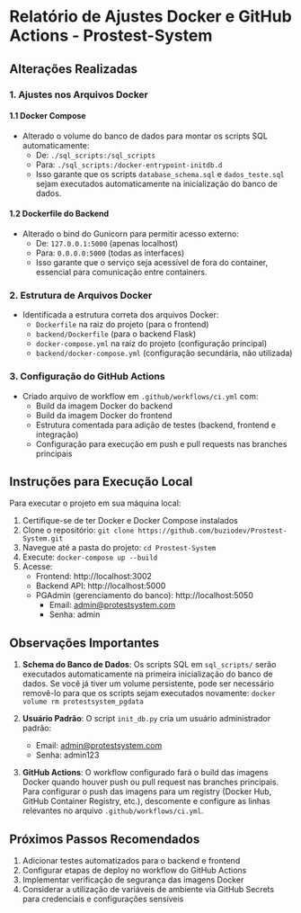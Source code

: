 # Relatório de Ajustes Docker e GitHub Actions - Prostest-System

## Alterações Realizadas

### 1. Ajustes nos Arquivos Docker

#### 1.1 Docker Compose
- Alterado o volume do banco de dados para montar os scripts SQL automaticamente:
  - De: `./sql_scripts:/sql_scripts`
  - Para: `./sql_scripts:/docker-entrypoint-initdb.d`
  - Isso garante que os scripts `database_schema.sql` e `dados_teste.sql` sejam executados automaticamente na inicialização do banco de dados.

#### 1.2 Dockerfile do Backend
- Alterado o bind do Gunicorn para permitir acesso externo:
  - De: `127.0.0.1:5000` (apenas localhost)
  - Para: `0.0.0.0:5000` (todas as interfaces)
  - Isso garante que o serviço seja acessível de fora do container, essencial para comunicação entre containers.

### 2. Estrutura de Arquivos Docker
- Identificada a estrutura correta dos arquivos Docker:
  - `Dockerfile` na raiz do projeto (para o frontend)
  - `backend/Dockerfile` (para o backend Flask)
  - `docker-compose.yml` na raiz do projeto (configuração principal)
  - `backend/docker-compose.yml` (configuração secundária, não utilizada)

### 3. Configuração do GitHub Actions
- Criado arquivo de workflow em `.github/workflows/ci.yml` com:
  - Build da imagem Docker do backend
  - Build da imagem Docker do frontend
  - Estrutura comentada para adição de testes (backend, frontend e integração)
  - Configuração para execução em push e pull requests nas branches principais

## Instruções para Execução Local

Para executar o projeto em sua máquina local:

1. Certifique-se de ter Docker e Docker Compose instalados
2. Clone o repositório: `git clone https://github.com/buziodev/Prostest-System.git`
3. Navegue até a pasta do projeto: `cd Prostest-System`
4. Execute: `docker-compose up --build`
5. Acesse:
   - Frontend: http://localhost:3002
   - Backend API: http://localhost:5000
   - PGAdmin (gerenciamento do banco): http://localhost:5050
     - Email: admin@protestsystem.com
     - Senha: admin

## Observações Importantes

1. **Schema do Banco de Dados**: Os scripts SQL em `sql_scripts/` serão executados automaticamente na primeira inicialização do banco de dados. Se você já tiver um volume persistente, pode ser necessário removê-lo para que os scripts sejam executados novamente: `docker volume rm protestsystem_pgdata`

2. **Usuário Padrão**: O script `init_db.py` cria um usuário administrador padrão:
   - Email: admin@protestsystem.com
   - Senha: admin123

3. **GitHub Actions**: O workflow configurado fará o build das imagens Docker quando houver push ou pull request nas branches principais. Para configurar o push das imagens para um registry (Docker Hub, GitHub Container Registry, etc.), descomente e configure as linhas relevantes no arquivo `.github/workflows/ci.yml`.

## Próximos Passos Recomendados

1. Adicionar testes automatizados para o backend e frontend
2. Configurar etapas de deploy no workflow do GitHub Actions
3. Implementar verificação de segurança das imagens Docker
4. Considerar a utilização de variáveis de ambiente via GitHub Secrets para credenciais e configurações sensíveis
